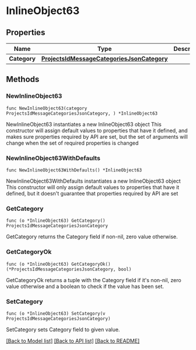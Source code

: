 # InlineObject63

## Properties

Name | Type | Description | Notes
------------ | ------------- | ------------- | -------------
**Category** | [**ProjectsIdMessageCategoriesJsonCategory**](ProjectsIdMessageCategoriesJsonCategory.md) |  | 

## Methods

### NewInlineObject63

`func NewInlineObject63(category ProjectsIdMessageCategoriesJsonCategory, ) *InlineObject63`

NewInlineObject63 instantiates a new InlineObject63 object
This constructor will assign default values to properties that have it defined,
and makes sure properties required by API are set, but the set of arguments
will change when the set of required properties is changed

### NewInlineObject63WithDefaults

`func NewInlineObject63WithDefaults() *InlineObject63`

NewInlineObject63WithDefaults instantiates a new InlineObject63 object
This constructor will only assign default values to properties that have it defined,
but it doesn't guarantee that properties required by API are set

### GetCategory

`func (o *InlineObject63) GetCategory() ProjectsIdMessageCategoriesJsonCategory`

GetCategory returns the Category field if non-nil, zero value otherwise.

### GetCategoryOk

`func (o *InlineObject63) GetCategoryOk() (*ProjectsIdMessageCategoriesJsonCategory, bool)`

GetCategoryOk returns a tuple with the Category field if it's non-nil, zero value otherwise
and a boolean to check if the value has been set.

### SetCategory

`func (o *InlineObject63) SetCategory(v ProjectsIdMessageCategoriesJsonCategory)`

SetCategory sets Category field to given value.



[[Back to Model list]](../README.md#documentation-for-models) [[Back to API list]](../README.md#documentation-for-api-endpoints) [[Back to README]](../README.md)


